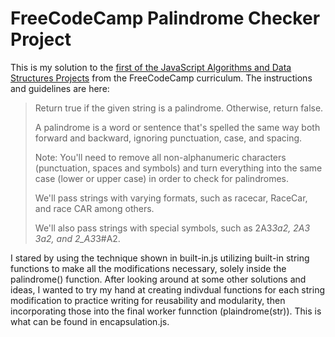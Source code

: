 # FreeCodeCamp Palindrome Checker Project

This is my solution to the [first of the JavaScript Algorithms and Data Structures Projects](https://www.freecodecamp.org/learn/javascript-algorithms-and-data-structures/javascript-algorithms-and-data-structures-projects/palindrome-checker) from the FreeCodeCamp curriculum. The instructions and guidelines are here:

> Return true if the given string is a palindrome. Otherwise, return false.
> 
> A palindrome is a word or sentence that's spelled the same way both forward and backward, ignoring punctuation, case, and spacing.
> 
> Note: You'll need to remove all non-alphanumeric characters (punctuation, spaces and symbols) and turn everything into the same case (lower or upper case) in order to check for palindromes.
> 
> We'll pass strings with varying formats, such as racecar, RaceCar, and race CAR among others.
> 
> We'll also pass strings with special symbols, such as 2A3*3a2, 2A3 3a2, and 2_A3*3#A2.

I stared by using the technique shown in built-in.js utilizing built-in string functions to make all the modifications necessary, solely inside the palindrome() function. After looking around at some other solutions and ideas, I wanted to try my hand at creating indivdual functions for each string modification to practice writing for reusability and modularity, then incorporating those into the final worker funnction (plaindrome(str)). This is what can be found in encapsulation.js.
